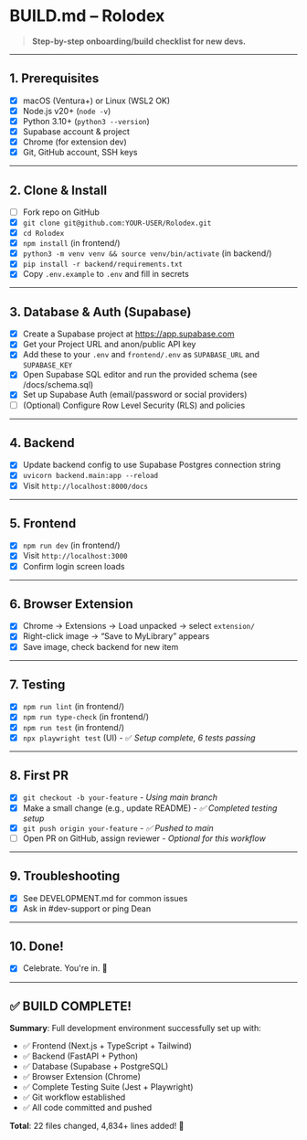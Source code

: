 # BUILD.md – Rolodex

> **Step-by-step onboarding/build checklist for new devs.**

---

## 1. Prerequisites
- [x] macOS (Ventura+) or Linux (WSL2 OK)
- [x] Node.js v20+ (`node -v`)
- [x] Python 3.10+ (`python3 --version`)
- [x] Supabase account & project
- [x] Chrome (for extension dev)
- [x] Git, GitHub account, SSH keys

---

## 2. Clone & Install
- [ ] Fork repo on GitHub
- [x] `git clone git@github.com:YOUR-USER/Rolodex.git`
- [x] `cd Rolodex`
- [x] `npm install` (in frontend/)
- [x] `python3 -m venv venv && source venv/bin/activate` (in backend/)
- [x] `pip install -r backend/requirements.txt`
- [x] Copy `.env.example` to `.env` and fill in secrets

---

## 3. Database & Auth (Supabase)
- [x] Create a Supabase project at https://app.supabase.com
- [x] Get your Project URL and anon/public API key
- [x] Add these to your `.env` and `frontend/.env` as `SUPABASE_URL` and `SUPABASE_KEY`
- [x] Open Supabase SQL editor and run the provided schema (see /docs/schema.sql)
- [x] Set up Supabase Auth (email/password or social providers)
- [ ] (Optional) Configure Row Level Security (RLS) and policies

---

## 4. Backend
- [x] Update backend config to use Supabase Postgres connection string
- [x] `uvicorn backend.main:app --reload`
- [x] Visit `http://localhost:8000/docs`

---

## 5. Frontend
- [x] `npm run dev` (in frontend/)
- [x] Visit `http://localhost:3000`
- [x] Confirm login screen loads

---

## 6. Browser Extension
- [x] Chrome → Extensions → Load unpacked → select `extension/`
- [x] Right-click image → “Save to MyLibrary” appears
- [x] Save image, check backend for new item

---

## 7. Testing
- [x] `npm run lint` (in frontend/)
- [x] `npm run type-check` (in frontend/)
- [x] `npm run test` (in frontend/)
- [x] `npx playwright test` (UI) - ✅ *Setup complete, 6 tests passing*

---

## 8. First PR
- [x] `git checkout -b your-feature` - *Using main branch*
- [x] Make a small change (e.g., update README) - *✅ Completed testing setup*
- [x] `git push origin your-feature` - *✅ Pushed to main*
- [ ] Open PR on GitHub, assign reviewer - *Optional for this workflow*

---

## 9. Troubleshooting
- [x] See DEVELOPMENT.md for common issues
- [x] Ask in #dev-support or ping Dean

---

## 10. Done!
- [x] Celebrate. You're in. 🎉

---

## ✅ **BUILD COMPLETE!** 

**Summary**: Full development environment successfully set up with:
- ✅ Frontend (Next.js + TypeScript + Tailwind)
- ✅ Backend (FastAPI + Python)
- ✅ Database (Supabase + PostgreSQL)  
- ✅ Browser Extension (Chrome)
- ✅ Complete Testing Suite (Jest + Playwright)
- ✅ Git workflow established
- ✅ All code committed and pushed

**Total**: 22 files changed, 4,834+ lines added! 🚀
